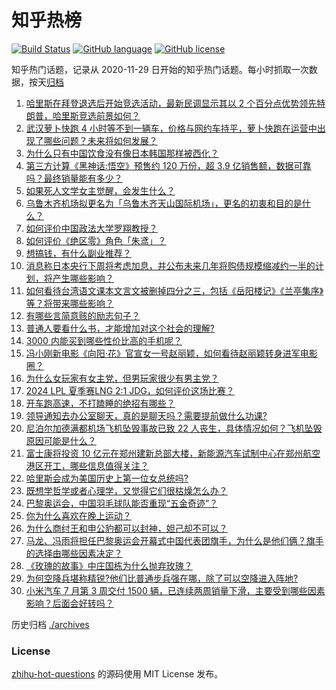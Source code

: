 # 知乎热榜
[![Build Status](https://github.com/ToWeLong/zhihu-hot-questions/workflows/CI/badge.svg)](https://github.com/ToWeLong/zhihu-hot-questions/actions)
[![GitHub language](https://img.shields.io/badge/language-golang-orange.svg)](https://golang.org/)
[![GitHub license](https://img.shields.io/github/license/ToWeLong/zhihu-hot-questions)](https://github.com/ToWeLong/zhihu-hot-questions/blob/main/LICENSE)

知乎热门话题，记录从 2020-11-29 日开始的知乎热门话题。每小时抓取一次数据，按天[归档](./archives)

<!-- BEGIN -->

1. [哈里斯在拜登退选后开始竞选活动，最新民调显示其以 2 个百分点优势领先特朗普，哈里斯竞选前景如何？](https://www.zhihu.com/question/662440931)
1. [武汉萝卜快跑 4 小时等不到一辆车，价格与网约车持平，萝卜快跑在运营中出现了哪些问题？未来将如何发展？](https://www.zhihu.com/question/662455990)
1. [为什么只有中国饮食没有像日本韩国那样被西化？](https://www.zhihu.com/question/658805757)
1. [第三方计算《黑神话:悟空》预售约 120 万份，超 3.9 亿销售额，数据可靠吗？最终销量能有多少？](https://www.zhihu.com/question/662245772)
1. [如果死人文学女主觉醒，会发生什么？](https://www.zhihu.com/question/653741107)
1. [乌鲁木齐机场拟更名为「乌鲁木齐天山国际机场」，更名的初衷和目的是什么？](https://www.zhihu.com/question/662396862)
1. [如何评价中国政法大学罗翔教授？](https://www.zhihu.com/question/378314247)
1. [如何评价《绝区零》角色「朱鸢」？](https://www.zhihu.com/question/661089450)
1. [想搞钱，有什么副业推荐？](https://www.zhihu.com/question/658812918)
1. [消息称日本央行下周将考虑加息，并公布未来几年将购债规模缩减约一半的计划，将产生哪些影响？](https://www.zhihu.com/question/662478077)
1. [如何看待台湾语文课本文言文被删掉四分之三，包括《岳阳楼记》《兰亭集序》等？将带来哪些影响？](https://www.zhihu.com/question/662436211)
1. [有哪些言简意赅的励志句子？](https://www.zhihu.com/question/662397799)
1. [普通人要看什么书，才能增加对这个社会的理解?](https://www.zhihu.com/question/622336621)
1. [3000 内能买到哪些性价比高的手机呢？](https://www.zhihu.com/question/662075535)
1. [冯小刚新电影《向阳·花》官宣女一号赵丽颖，如何看待赵丽颖转身进军电影圈？](https://www.zhihu.com/question/662281380)
1. [为什么女玩家有女主党，但男玩家很少有男主党？](https://www.zhihu.com/question/662398078)
1. [2024 LPL 夏季赛LNG 2:1 JDG，如何评价这场比赛？](https://www.zhihu.com/question/662479097)
1. [开车跑高速，不打瞌睡的绝招有哪些？](https://www.zhihu.com/question/661074015)
1. [领导通知去办公室聊天，真的是聊天吗？需要提前做什么功课?](https://www.zhihu.com/question/662319245)
1. [尼泊尔加德满都机场飞机坠毁事故已致 22 人丧生，具体情况如何？飞机坠毁原因可能是什么？](https://www.zhihu.com/question/662453188)
1. [富士康将投资 10 亿元在郑州建新总部大楼，新能源汽车试制中心在郑州航空港区开工，哪些信息值得关注？](https://www.zhihu.com/question/662478073)
1. [哈里斯会成为美国历史上第一位女总统吗?](https://www.zhihu.com/question/662282593)
1. [既想学哲学或者心理学，又觉得它们很枯燥怎么办？](https://www.zhihu.com/question/659272300)
1. [巴黎奥运会，中国羽毛球队能否重现“五金奇迹”？](https://www.zhihu.com/question/661773319)
1. [你为什么喜欢在晚上运动？](https://www.zhihu.com/question/661420786)
1. [为什么商纣王和申公豹都可以封神，妲己却不可以？](https://www.zhihu.com/question/54675225)
1. [马龙、冯雨将担任巴黎奥运会开幕式中国代表团旗手，为什么是他们俩？旗手的选择由哪些因素决定？](https://www.zhihu.com/question/662486716)
1. [《玫瑰的故事》中庄国栋为什么抛弃玫瑰？](https://www.zhihu.com/question/658901950)
1. [为何空降兵堪称精锐?他们比普通步兵强在哪，除了可以空降进入阵地?](https://www.zhihu.com/question/38930154)
1. [小米汽车 7 月第 3 周交付 1500 辆，已连续两周销量下滑，主要受到哪些因素影响？后面会好转吗？](https://www.zhihu.com/question/662376594)

<!-- END -->

历史归档 [./archives](./archives)


### License
[zhihu-hot-questions](https://github.com/towelong/zhihu-hot-questions) 的源码使用 MIT License 发布。